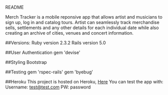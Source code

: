 README

Merch Tracker is a mobile reponsive app that allows artist and musicians to sign up, log in and catalog tours. Artist can seamlessly track merchandise sells, settlements and any other details for each individual date while also creating an archive of cities, venues and concert information. 

##Versions:
Ruby version 2.3.2
Rails version 5.0

##User Authentication
gem 'devise'

##Styling 
Bootstrap 

##Testing
gem 'rspec-rails'
gem 'byebug'

##Heroku This project is hosted on Heroku, <a href="##Heroku This project is hosted on Heroku, here"> Here</a>
You can test the app with:
Username: test@test.com
PW: password
